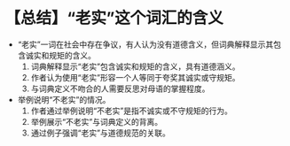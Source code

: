 # 【总结】“老实”这个词汇的含义

-   “老实”一词在社会中存在争议，有人认为没有道德含义，但词典解释显示其包含诚实和规矩的含义。
    1.  词典解释显示“老实”包含诚实和规矩的含义，具有道德涵义。
    2.  作者认为使用“老实”形容一个人等同于夸奖其诚实或守规矩。
    3.  与词典定义不吻合的人需要反思对母语的掌握程度。
-   举例说明“不老实”的情况。
    1.  作者通过举例说明“不老实”是指不诚实或不守规矩的行为。
    2.  举例展示“不老实”与词典定义的背离。
    3.  通过例子强调“老实”与道德规范的关联。